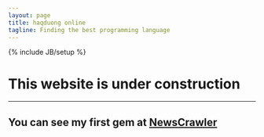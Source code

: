 ```yaml
---
layout: page
title: haqduong online
tagline: Finding the best programming language
---
```

{% include JB/setup %}

# This website is under construction #

-----------------------------------------

## You can see my first gem at [NewsCrawler](http://news_crawler.haqduong.com) ##

